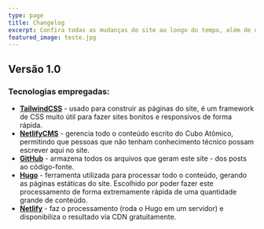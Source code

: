 ```yaml
---
type: page
title: Changelog
excerpt: Confira todas as mudanças do site ao longo do tempo, além de uma lista de tecnologias empregadas no Cubo Atômico.
featured_image: teste.jpg
---
```


## Versão 1.0

### Tecnologias empregadas:

* **[TailwindCSS](https://tailwindcss.com/)** - usado para construir as páginas do site, é um framework de CSS muito útil para fazer sites bonitos e responsivos de forma rápida.
* **[NetlifyCMS](https://www.netlifycms.org/)** - gerencia todo o conteúdo escrito do Cubo Atômico, permitindo que pessoas que não tenham conhecimento técnico possam escrever aqui no site.
* **[GitHub](https://github.com/)** - armazena todos os arquivos que geram este site - dos posts ao código-fonte.
* **[Hugo](https://gohugo.io/)** - ferramenta utilizada para processar todo o conteúdo, gerando as páginas estáticas do site. Escolhido por poder fazer este processamento de forma extremamente rápida de uma quantidade grande de conteúdo.
* **[Netlify](https://www.netlify.com/)** - faz o processamento (roda o Hugo em um servidor) e disponibiliza o resultado via CDN gratuitamente.